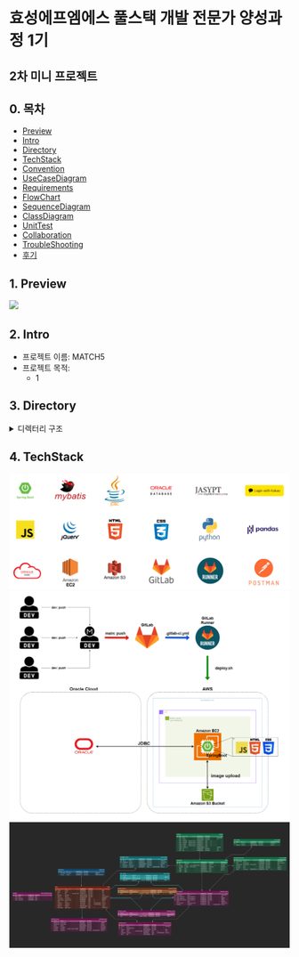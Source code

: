 # 효성에프엠에스 풀스택 개발 전문가 양성과정 1기

## 2차 미니 프로젝트

## 0. 목차

-   [Preview](#1-Preview)
-   [Intro](#2-Intro)
-   [Directory](#3-Directory)
-   [TechStack](#4-TechStack)
-   [Convention](#5-Convention)
-   [UseCaseDiagram](#6-UseCaseDiagram)
-   [Requirements](#7-Requirements)
-   [FlowChart](#8-FlowChart)
-   [SequenceDiagram](#9-SequenceDiagram)
-   [ClassDiagram](#10-ClassDiagram)
-   [UnitTest](#11-UnitTest)
-   [Collaboration](#12-Collaboration)
-   [TroubleShooting](#13-TroubleShooting)
-   [후기](#14-후기)

## 1. Preview

<img src="https://github.com/rlatkd/match5/blob/main/assets/preview.gif">

## 2. Intro

-   프로젝트 이름: MATCH5
-   프로젝트 목적:
    -   1

## 3. Directory

<details>
<summary>디렉터리 구조</summary>

```
📁 match5
 ├──── 📁 .gitlab
 │      ├──── 📁 issue_templates
 │      │      └──── 📄 feature_request.md
 │      └──── 📁 merge_request_templates
 │      │      └──── 📄 default.md
 ├──── 📁 ci
 │      │──── 📄 .gitlab-ci.yml
 │      └──── 📄 deploy.sh
 ├──── 📁 sql
 │      └──── 📄 ini.sql
 --------------------------------------위의 디렉터리들은 별도의 위치에 있음
 └──── 📁 src/main
        ├──── 📁 java/site/match5
        │      ├──── 📁 domain
        │      │      └──── 📁 alarm
        │      │             │──── 📁 controller
        │      │             │      └──── 📄 AlarmController.java
        │      │             │                     :
        │      │             │──── 📁 dto
        │      │             │      └──── 📄 AlarmRes.java
        │      │             │──── 📁 repository
        │      │             │      └──── 📄 MatchingAlarmMapper.java
        │      │             └──── 📁 service
        │      │                    │──── 📄 MatchingAlarmService.java
        │      │                    └──── 📄 NotificationService.java
        │      │                 :
        │      ├──── 📁 global
        │      │      │──── 📁 common
        │      │      │      └──── 📄 Level.java
        │      │      │──── 📁 config
        │      │      │      │──── 📄 JasyptConfig.java
        │      │      │      │──── 📄 RestTemplateConfig.java
        │      │      │      │──── 📄 S3Config.java
        │      │      │      └──── 📄 WebConfig.java
        │      │      │──── 📁 exception
        │      │      │      │──── 📁 customException
        │      │      │      │      └──── 📄 BusinessException.java
        │      │      │      │──── 📁 errorCode
        │      │      │      │      └──── 📄 CommonErrorCode.java
        │      │      │      │                      :
        │      │      │      │──── 📄 ErrorResponse.java
        │      │      │      └──── 📄 ExceptionHandlerAdvice.java
        │      │      └──── 📁 validation
        │      │             │──── 📁 annotation
        │      │             │      └──── 📄 AlarmType.java
        │      │             │                      :
        │      │             └──── 📁 validator
        │      │                    └──── 📄 AlarmTypeValidator.java
        │      │                                    :
        │      ├──── 📁 interceptor
        │      │      │──── 📄 AuthInterceptor.java
        │      │      └──── 📄 KakaoInterceptor.java
        │      ├──── 📁 web/controller
        │      │      └──── 📄 AuthController.java
        │      │                       :
        │      ├──── 📁 adimin
        │      └──── 📄 Match5Application.java
        └──── 📁 resources
            ├──── 📁 mapper
            │      └──── 📁 alarm
            │             └──── 📄 MatchingAlarmMapper.xml
            │                 :
            ├──── 📁 static
            │      │──── 📁 css
            │      │      └──── 📁 auth
            │      │             └──── 📄 auth.style.css
            │      │          :
            │      ├──── 📁 images
            │      │      └──── 📁 banner
            │      │             └──── 📄 loginBanner.png
            │      │          :
            │      ├──── 📁 js
            │      │      └──── 📁 auth
            │      │             └──── 📄 auth.js
            │      │          :
            │      └──── 📄 favicon.ico
            ├──── 📁 templates
            └──── 📄 application.yml
                        :
```

</details>

## 4. TechStack

<img src="https://github.com/rlatkd/match5/blob/main/assets/tech-stack.png">

<img src="https://github.com/rlatkd/match5/blob/main/assets/system-architecture.png">
<img src="https://github.com/rlatkd/match5/blob/main/assets/erd.png">
